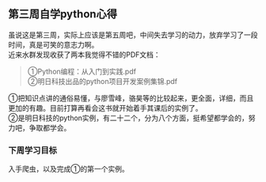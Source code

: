 ## 第三周自学python心得
虽说这是第三周，实际上应该是第五周吧，中间失去学习的动力，放弃学习了一段时间，真是可笑的意志力啊。<br/>
近来水群发现收获了两本我觉得不错的PDF文档：
>①Python编程：从入门到实践.pdf<br/>
>②明日科技出品的python项目开发案例集锦.pdf<br/>

①把知识点讲的通俗易懂，与廖雪峰，骆昊等的比较起来，更全面，详细，而且更加的有趣。目前打算再看会这书就开始着手其课后的实例了。<br/>
②是明日科技的python实例，有二十二个，分为八个方面，挺希望都学会的，努力吧，争取都学会。<br/>
### **下周学习目标**
入手爬虫，以及完成①的第一个实例。